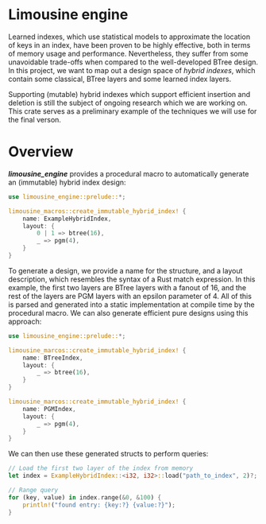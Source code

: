 # Limousine engine 

Learned indexes, which use statistical models to approximate the location of keys in an index, have been proven to be highly effective, both in terms of memory usage and performance. Nevertheless, they suffer from some unavoidable trade-offs when compared to the well-developed BTree design. In this project, we want to map out a design space of *hybrid indexes*, which contain some classical, BTree layers and some learned index layers. 

Supporting (mutable) hybrid indexes which support efficient insertion and deletion is still the subject of ongoing research which we are working on. This crate serves as a preliminary example of the techniques we will use for the final verson.

# Overview

***limousine_engine*** provides a procedural macro to automatically generate an (immutable) hybrid index design:

```rust
use limousine_engine::prelude::*;

limousine_macros::create_immutable_hybrid_index! {
    name: ExampleHybridIndex,
    layout: {
        0 | 1 => btree(16),
        _ => pgm(4),
    }
}
```

To generate a design, we provide a name for the structure, and a layout description, which resembles the syntax of a Rust match expression. In this example, the first two layers are BTree layers with a fanout of 16, and the rest of the layers are PGM layers with an epsilon parameter of 4. All of this is parsed and generated into a static implementation at compile time by the procedural macro. We can also generate efficient pure designs using this approach:

```rust
use limousine_engine::prelude::*;

limousine_marcos::create_immutable_hybrid_index! {
    name: BTreeIndex,
    layout: {
        _ => btree(16),
    }
}

limousine_marcos::create_immutable_hybrid_index! {
    name: PGMIndex,
    layout: {
        _ => pgm(4),
    }
}
```

We can then use these generated structs to perform queries:

```rust
// Load the first two layer of the index from memory
let index = ExampleHybridIndex::<i32, i32>::load("path_to_index", 2)?;

// Range query
for (key, value) in index.range(&0, &100) {
    println!("found entry: {key:?} {value:?}");
}
```
